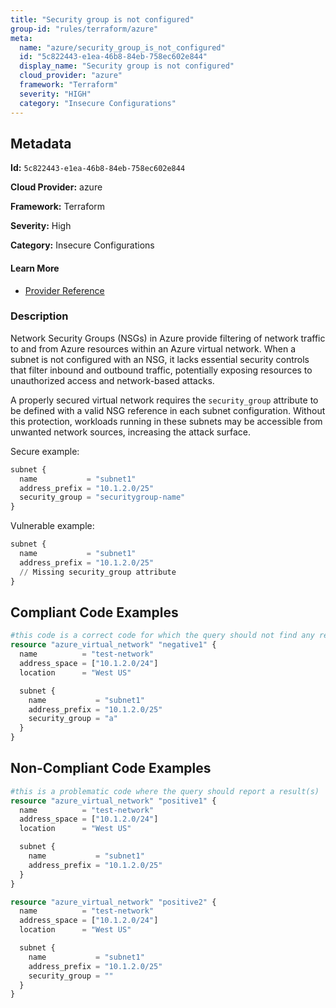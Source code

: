 ```yaml
---
title: "Security group is not configured"
group-id: "rules/terraform/azure"
meta:
  name: "azure/security_group_is_not_configured"
  id: "5c822443-e1ea-46b8-84eb-758ec602e844"
  display_name: "Security group is not configured"
  cloud_provider: "azure"
  framework: "Terraform"
  severity: "HIGH"
  category: "Insecure Configurations"
---
```

## Metadata

**Id:** `5c822443-e1ea-46b8-84eb-758ec602e844`

**Cloud Provider:** azure

**Framework:** Terraform

**Severity:** High

**Category:** Insecure Configurations

#### Learn More

 - [Provider Reference](https://www.terraform.io/docs/providers/azure/r/virtual_network.html)

### Description

 Network Security Groups (NSGs) in Azure provide filtering of network traffic to and from Azure resources within an Azure virtual network. When a subnet is not configured with an NSG, it lacks essential security controls that filter inbound and outbound traffic, potentially exposing resources to unauthorized access and network-based attacks. 

A properly secured virtual network requires the `security_group` attribute to be defined with a valid NSG reference in each subnet configuration. Without this protection, workloads running in these subnets may be accessible from unwanted network sources, increasing the attack surface.

Secure example:
```terraform
subnet {
  name           = "subnet1"
  address_prefix = "10.1.2.0/25"
  security_group = "securitygroup-name"
}
```

Vulnerable example:
```terraform
subnet {
  name           = "subnet1"
  address_prefix = "10.1.2.0/25"
  // Missing security_group attribute
}
```


## Compliant Code Examples
```terraform
#this code is a correct code for which the query should not find any result
resource "azure_virtual_network" "negative1" {
  name          = "test-network"
  address_space = ["10.1.2.0/24"]
  location      = "West US"

  subnet {
    name           = "subnet1"
    address_prefix = "10.1.2.0/25"
    security_group = "a"
  }
}
```
## Non-Compliant Code Examples
```terraform
#this is a problematic code where the query should report a result(s)
resource "azure_virtual_network" "positive1" {
  name          = "test-network"
  address_space = ["10.1.2.0/24"]
  location      = "West US"

  subnet {
    name           = "subnet1"
    address_prefix = "10.1.2.0/25"
  }
}

resource "azure_virtual_network" "positive2" {
  name          = "test-network"
  address_space = ["10.1.2.0/24"]
  location      = "West US"

  subnet {
    name           = "subnet1"
    address_prefix = "10.1.2.0/25"
    security_group = ""
  }
}
```